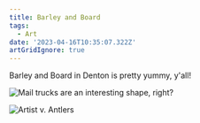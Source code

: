 ```yaml
---
title: Barley and Board
tags:
  - Art
date: '2023-04-16T10:35:07.322Z'
artGridIgnore: true
---
```


Barley and Board in Denton is pretty yummy, y'all!

![Mail trucks are an interesting shape, right?](https://res.cloudinary.com/cpadilla/image/upload/t_optimize/chrisdpadilla/blog/art/IMG_3026_rj4xia.jpg)

![Artist v. Antlers](https://res.cloudinary.com/cpadilla/image/upload/t_optimize/chrisdpadilla/blog/art/IMG_3025_p4rgyh.jpg)
